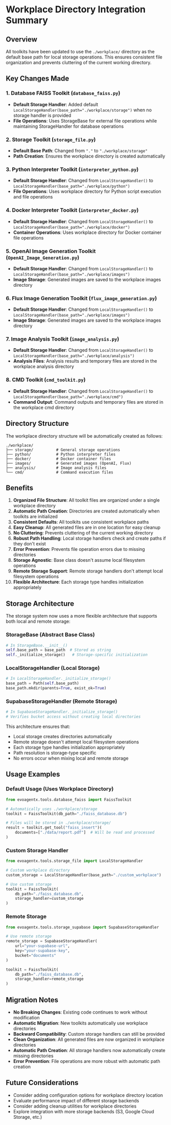 # Workplace Directory Integration Summary

## Overview

All toolkits have been updated to use the `./workplace/` directory as the default base path for local storage operations. This ensures consistent file organization and prevents cluttering of the current working directory.

## Key Changes Made

### 1. Database FAISS Toolkit (`database_faiss.py`)
- **Default Storage Handler**: Added default `LocalStorageHandler(base_path="./workplace/storage")` when no storage handler is provided
- **File Operations**: Uses StorageBase for external file operations while maintaining StorageHandler for database operations

### 2. Storage Toolkit (`storage_file.py`)
- **Default Base Path**: Changed from `"."` to `"./workplace/storage"`
- **Path Creation**: Ensures the workplace directory is created automatically

### 3. Python Interpreter Toolkit (`interpreter_python.py`)
- **Default Storage Handler**: Changed from `LocalStorageHandler()` to `LocalStorageHandler(base_path="./workplace/python")`
- **File Operations**: Uses workplace directory for Python script execution and file operations

### 4. Docker Interpreter Toolkit (`interpreter_docker.py`)
- **Default Storage Handler**: Changed from `LocalStorageHandler()` to `LocalStorageHandler(base_path="./workplace/docker")`
- **Container Operations**: Uses workplace directory for Docker container file operations

### 5. OpenAI Image Generation Toolkit (`OpenAI_Image_Generation.py`)
- **Default Storage Handler**: Changed from `LocalStorageHandler()` to `LocalStorageHandler(base_path="./workplace/images")`
- **Image Storage**: Generated images are saved to the workplace images directory

### 6. Flux Image Generation Toolkit (`flux_image_generation.py`)
- **Default Storage Handler**: Changed from `LocalStorageHandler()` to `LocalStorageHandler(base_path="./workplace/images")`
- **Image Storage**: Generated images are saved to the workplace images directory

### 7. Image Analysis Toolkit (`image_analysis.py`)
- **Default Storage Handler**: Changed from `LocalStorageHandler()` to `LocalStorageHandler(base_path="./workplace/analysis")`
- **Analysis Files**: Analysis results and temporary files are stored in the workplace analysis directory

### 8. CMD Toolkit (`cmd_toolkit.py`)
- **Default Storage Handler**: Changed from `LocalStorageHandler()` to `LocalStorageHandler(base_path="./workplace/cmd")`
- **Command Output**: Command outputs and temporary files are stored in the workplace cmd directory

## Directory Structure

The workplace directory structure will be automatically created as follows:

```
./workplace/
├── storage/          # General storage operations
├── python/           # Python interpreter files
├── docker/           # Docker container files
├── images/           # Generated images (OpenAI, Flux)
├── analysis/         # Image analysis files
└── cmd/              # Command execution files
```

## Benefits

1. **Organized File Structure**: All toolkit files are organized under a single workplace directory
2. **Automatic Path Creation**: Directories are created automatically when toolkits are initialized
3. **Consistent Defaults**: All toolkits use consistent workplace paths
4. **Easy Cleanup**: All generated files are in one location for easy cleanup
5. **No Cluttering**: Prevents cluttering of the current working directory
6. **Robust Path Handling**: Local storage handlers check and create paths if they don't exist
7. **Error Prevention**: Prevents file operation errors due to missing directories
8. **Storage Agnostic**: Base class doesn't assume local filesystem operations
9. **Remote Storage Support**: Remote storage handlers don't attempt local filesystem operations
10. **Flexible Architecture**: Each storage type handles initialization appropriately

## Storage Architecture

The storage system now uses a more flexible architecture that supports both local and remote storage:

### StorageBase (Abstract Base Class)
```python
# In StorageBase.__init__()
self.base_path = base_path  # Stored as string
self._initialize_storage()   # Storage-specific initialization
```

### LocalStorageHandler (Local Storage)
```python
# In LocalStorageHandler._initialize_storage()
base_path = Path(self.base_path)
base_path.mkdir(parents=True, exist_ok=True)
```

### SupabaseStorageHandler (Remote Storage)
```python
# In SupabaseStorageHandler._initialize_storage()
# Verifies bucket access without creating local directories
```

This architecture ensures that:
- Local storage creates directories automatically
- Remote storage doesn't attempt local filesystem operations
- Each storage type handles initialization appropriately
- Path resolution is storage-type specific
- No errors occur when mixing local and remote storage

## Usage Examples

### Default Usage (Uses Workplace Directory)
```python
from evoagentx.tools.database_faiss import FaissToolkit

# Automatically uses ./workplace/storage
toolkit = FaissToolkit(db_path="./faiss_database.db")

# Files will be stored in ./workplace/storage/
result = toolkit.get_tool("faiss_insert")(
    documents=["./data/report.pdf"]  # Will be read and processed
)
```

### Custom Storage Handler
```python
from evoagentx.tools.storage_file import LocalStorageHandler

# Custom workplace directory
custom_storage = LocalStorageHandler(base_path="./custom_workplace")

# Use custom storage
toolkit = FaissToolkit(
    db_path="./faiss_database.db",
    storage_handler=custom_storage
)
```

### Remote Storage
```python
from evoagentx.tools.storage_supabase import SupabaseStorageHandler

# Use remote storage
remote_storage = SupabaseStorageHandler(
    url="your-supabase-url",
    key="your-supabase-key",
    bucket="documents"
)

toolkit = FaissToolkit(
    db_path="./faiss_database.db",
    storage_handler=remote_storage
)
```

## Migration Notes

- **No Breaking Changes**: Existing code continues to work without modification
- **Automatic Migration**: New toolkits automatically use workplace directories
- **Backward Compatibility**: Custom storage handlers can still be provided
- **Clean Organization**: All generated files are now organized in workplace directories
- **Automatic Path Creation**: All storage handlers now automatically create missing directories
- **Error Prevention**: File operations are more robust with automatic path creation

## Future Considerations

- Consider adding configuration options for workplace directory location
- Evaluate performance impact of different storage backends
- Consider adding cleanup utilities for workplace directories
- Explore integration with more storage backends (S3, Google Cloud Storage, etc.)
